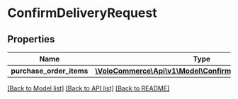 # ConfirmDeliveryRequest

## Properties
Name | Type | Description | Notes
------------ | ------------- | ------------- | -------------
**purchase_order_items** | [**\VoloCommerce\Api\v1\Model\ConfirmPurchaseOrderItems[]**](ConfirmPurchaseOrderItems.md) |  | [optional] 

[[Back to Model list]](../README.md#documentation-for-models) [[Back to API list]](../README.md#documentation-for-api-endpoints) [[Back to README]](../README.md)


